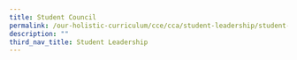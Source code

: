 ```yaml
---
title: Student Council
permalink: /our-holistic-curriculum/cce/cca/student-leadership/student-council/
description: ""
third_nav_title: Student Leadership
---
```

